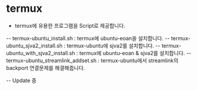 # termux

- termux에 유용한 프로그램을 Script로 제공합니다.

-- termux-ubuntu_install.sh : termux에 ubuntu-eoan을 설치합니다.
-- termux-ubuntu_sjva2_install.sh : termux-ubuntu에 sjva2를 설치합니다.
-- termux-ubuntu_with_sjva2_install.sh : termux에 ubuntu-eoan & sjva2를 설치합니다.
-- termux-ubuntu_streamlink_addset.sh : termux-ubuntu에서 streamlink의 backport 연결문제를 해결해줍니다.

-- Update 중
